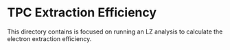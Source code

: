 # TPC Extraction Efficiency

This directory contains is focused on running an LZ analysis to calculate the electron extraction efficiency.


